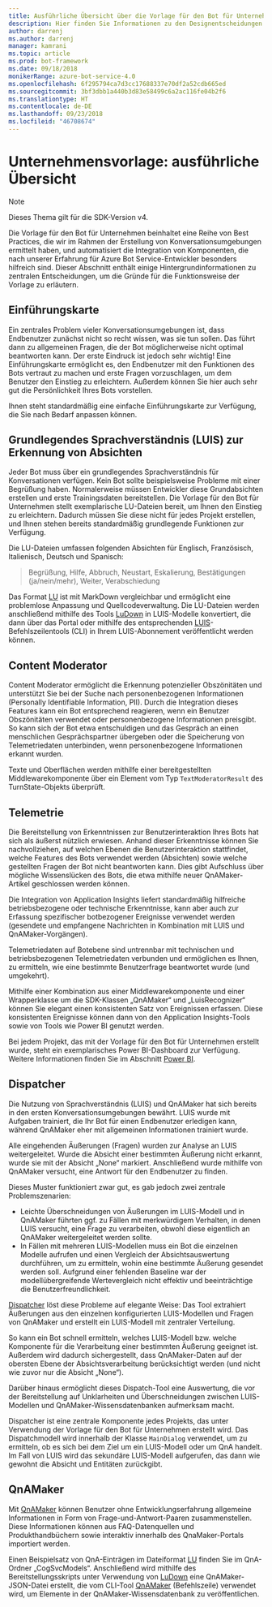 ```yaml
---
title: Ausführliche Übersicht über die Vorlage für den Bot für Unternehmen | Microsoft-Dokumentation
description: Hier finden Sie Informationen zu den Designentscheidungen im Zusammenhang mit der Vorlage für den Bot für Unternehmen.
author: darrenj
ms.author: darrenj
manager: kamrani
ms.topic: article
ms.prod: bot-framework
ms.date: 09/18/2018
monikerRange: azure-bot-service-4.0
ms.openlocfilehash: 6f295794ca7d3cc17688337e70df2a52cdb665ed
ms.sourcegitcommit: 3bf3dbb1a440b3d83e58499c6a2ac116fe04b2f6
ms.translationtype: HT
ms.contentlocale: de-DE
ms.lasthandoff: 09/23/2018
ms.locfileid: "46708674"
---
```

# <a name="enterprise-template---detailed-overview"></a>Unternehmensvorlage: ausführliche Übersicht

> [!NOTE]
> Dieses Thema gilt für die SDK-Version v4. 

Die Vorlage für den Bot für Unternehmen beinhaltet eine Reihe von Best Practices, die wir im Rahmen der Erstellung von Konversationsumgebungen ermittelt haben, und automatisiert die Integration von Komponenten, die nach unserer Erfahrung für Azure Bot Service-Entwickler besonders hilfreich sind. Dieser Abschnitt enthält einige Hintergrundinformationen zu zentralen Entscheidungen, um die Gründe für die Funktionsweise der Vorlage zu erläutern.

## <a name="introduction-card"></a>Einführungskarte

Ein zentrales Problem vieler Konversationsumgebungen ist, dass Endbenutzer zunächst nicht so recht wissen, was sie tun sollen. Das führt dann zu allgemeinen Fragen, die der Bot möglicherweise nicht optimal beantworten kann. Der erste Eindruck ist jedoch sehr wichtig! Eine Einführungskarte ermöglicht es, den Endbenutzer mit den Funktionen des Bots vertraut zu machen und erste Fragen vorzuschlagen, um dem Benutzer den Einstieg zu erleichtern. Außerdem können Sie hier auch sehr gut die Persönlichkeit Ihres Bots vorstellen.

Ihnen steht standardmäßig eine einfache Einführungskarte zur Verfügung, die Sie nach Bedarf anpassen können.

## <a name="basic-language-understanding-luis-intents"></a>Grundlegendes Sprachverständnis (LUIS) zur Erkennung von Absichten

Jeder Bot muss über ein grundlegendes Sprachverständnis für Konversationen verfügen. Kein Bot sollte beispielsweise Probleme mit einer Begrüßung haben. Normalerweise müssen Entwickler diese Grundabsichten erstellen und erste Trainingsdaten bereitstellen. Die Vorlage für den Bot für Unternehmen stellt exemplarische LU-Dateien bereit, um Ihnen den Einstieg zu erleichtern. Dadurch müssen Sie diese nicht für jedes Projekt erstellen, und Ihnen stehen bereits standardmäßig grundlegende Funktionen zur Verfügung.

Die LU-Dateien umfassen folgenden Absichten für Englisch, Französisch, Italienisch, Deutsch und Spanisch:

> Begrüßung, Hilfe, Abbruch, Neustart, Eskalierung, Bestätigungen (ja/nein/mehr), Weiter, Verabschiedung

Das Format [LU](https://github.com/Microsoft/botbuilder-tools/blob/master/packages/Ludown/docs/lu-file-format.md) ist mit MarkDown vergleichbar und ermöglicht eine problemlose Anpassung und Quellcodeverwaltung. Die LU-Dateien werden anschließend mithilfe des Tools [LuDown](https://github.com/Microsoft/botbuilder-tools/tree/master/packages/Ludown) in LUIS-Modelle konvertiert, die dann über das Portal oder mithilfe des entsprechenden [LUIS](https://github.com/Microsoft/botbuilder-tools/tree/master/packages/LUIS)-Befehlszeilentools (CLI) in Ihrem LUIS-Abonnement veröffentlicht werden können.

## <a name="content-moderator"></a>Content Moderator

Content Moderator ermöglicht die Erkennung potenzieller Obszönitäten und unterstützt Sie bei der Suche nach personenbezogenen Informationen (Personally Identifiable Information, PII). Durch die Integration dieses Features kann ein Bot entsprechend reagieren, wenn ein Benutzer Obszönitäten verwendet oder personenbezogene Informationen preisgibt. So kann sich der Bot etwa entschuldigen und das Gespräch an einen menschlichen Gesprächspartner übergeben oder die Speicherung von Telemetriedaten unterbinden, wenn personenbezogene Informationen erkannt wurden.

Texte und Oberflächen werden mithilfe einer bereitgestellten Middlewarekomponente über ein Element vom Typ ```TextModeratorResult``` des TurnState-Objekts überprüft.

## <a name="telemetry"></a>Telemetrie

Die Bereitstellung von Erkenntnissen zur Benutzerinteraktion Ihres Bots hat sich als äußerst nützlich erwiesen. Anhand dieser Erkenntnisse können Sie nachvollziehen, auf welchen Ebenen die Benutzerinteraktion stattfindet, welche Features des Bots verwendet werden (Absichten) sowie welche gestellten Fragen der Bot nicht beantworten kann. Dies gibt Aufschluss über mögliche Wissenslücken des Bots, die etwa mithilfe neuer QnAMaker-Artikel geschlossen werden können.

Die Integration von Application Insights liefert standardmäßig hilfreiche betriebsbezogene oder technische Erkenntnisse, kann aber auch zur Erfassung spezifischer botbezogener Ereignisse verwendet werden (gesendete und empfangene Nachrichten in Kombination mit LUIS und QnAMaker-Vorgängen).

Telemetriedaten auf Botebene sind untrennbar mit technischen und betriebsbezogenen Telemetriedaten verbunden und ermöglichen es Ihnen, zu ermitteln, wie eine bestimmte Benutzerfrage beantwortet wurde (und umgekehrt).

Mithilfe einer Kombination aus einer Middlewarekomponente und einer Wrapperklasse um die SDK-Klassen „QnAMaker“ und „LuisRecognizer“ können Sie elegant einen konsistenten Satz von Ereignissen erfassen. Diese konsistenten Ereignisse können dann von den Application Insights-Tools sowie von Tools wie Power BI genutzt werden.

Bei jedem Projekt, das mit der Vorlage für den Bot für Unternehmen erstellt wurde, steht ein exemplarisches Power BI-Dashboard zur Verfügung. Weitere Informationen finden Sie im Abschnitt [Power BI](bot-builder-enterprise-template-powerbi.md).

## <a name="dispatcher"></a>Dispatcher

Die Nutzung von Sprachverständnis (LUIS) und QnAMaker hat sich bereits in den ersten Konversationsumgebungen bewährt. LUIS wurde mit Aufgaben trainiert, die Ihr Bot für einen Endbenutzer erledigen kann, während QnAMaker eher mit allgemeinen Informationen trainiert wurde.

Alle eingehenden Äußerungen (Fragen) wurden zur Analyse an LUIS weitergeleitet. Wurde die Absicht einer bestimmten Äußerung nicht erkannt, wurde sie mit der Absicht „None“ markiert. Anschließend wurde mithilfe von QnAMaker versucht, eine Antwort für den Endbenutzer zu finden.

Dieses Muster funktioniert zwar gut, es gab jedoch zwei zentrale Problemszenarien:

- Leichte Überschneidungen von Äußerungen im LUIS-Modell und in QnAMaker führten ggf. zu Fällen mit merkwürdigem Verhalten, in denen LUIS versucht, eine Frage zu verarbeiten, obwohl diese eigentlich an QnAMaker weitergeleitet werden sollte.
- In Fällen mit mehreren LUIS-Modellen muss ein Bot die einzelnen Modelle aufrufen und einen Vergleich der Absichtsauswertung durchführen, um zu ermitteln, wohin eine bestimmte Äußerung gesendet werden soll. Aufgrund einer fehlenden Baseline war der modellübergreifende Wertevergleich nicht effektiv und beeinträchtige die Benutzerfreundlichkeit.

[Dispatcher](https://docs.microsoft.com/en-us/azure/bot-service/bot-builder-tutorial-dispatch?view=azure-bot-service-4.0&tabs=csaddref%2Ccsbotconfig) löst diese Probleme auf elegante Weise: Das Tool extrahiert Äußerungen aus den einzelnen konfigurierten LUIS-Modellen und Fragen von QnAMaker und erstellt ein LUIS-Modell mit zentraler Verteilung.

So kann ein Bot schnell ermitteln, welches LUIS-Modell bzw. welche Komponente für die Verarbeitung einer bestimmten Äußerung geeignet ist. Außerdem wird dadurch sichergestellt, dass QnAMaker-Daten auf der obersten Ebene der Absichtsverarbeitung berücksichtigt werden (und nicht wie zuvor nur die Absicht „None“).

Darüber hinaus ermöglicht dieses Dispatch-Tool eine Auswertung, die vor der Bereitstellung auf Unklarheiten und Überschneidungen zwischen LUIS-Modellen und QnAMaker-Wissensdatenbanken aufmerksam macht.

Dispatcher ist eine zentrale Komponente jedes Projekts, das unter Verwendung der Vorlage für den Bot für Unternehmen erstellt wird. Das Dispatchmodell wird innerhalb der Klasse `MainDialog` verwendet, um zu ermitteln, ob es sich bei dem Ziel um ein LUIS-Modell oder um QnA handelt. Im Fall von LUIS wird das sekundäre LUIS-Modell aufgerufen, das dann wie gewohnt die Absicht und Entitäten zurückgibt.

## <a name="qnamaker"></a>QnAMaker

Mit [QnAMaker](https://www.qnamaker.ai/) können Benutzer ohne Entwicklungserfahrung allgemeine Informationen in Form von Frage-und-Antwort-Paaren zusammenstellen. Diese Informationen können aus FAQ-Datenquellen und Produkthandbüchern sowie interaktiv innerhalb des QnaMaker-Portals importiert werden.

Einen Beispielsatz von QnA-Einträgen im Dateiformat [LU](https://github.com/Microsoft/botbuilder-tools/blob/master/packages/Ludown/docs/lu-file-format.md) finden Sie im QnA-Ordner „CogSvcModels“. Anschließend wird mithilfe des Bereitstellungsskripts unter Verwendung von [LuDown](https://github.com/Microsoft/botbuilder-tools/tree/master/packages/Ludown) eine QnAMaker-JSON-Datei erstellt, die vom CLI-Tool [QnAMaker](https://github.com/Microsoft/botbuilder-tools/tree/master/packages/QnAMaker) (Befehlszeile) verwendet wird, um Elemente in der QnAMaker-Wissensdatenbank zu veröffentlichen.
